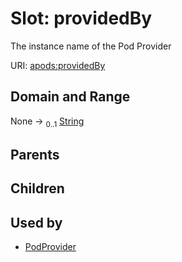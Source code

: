 
# Slot: providedBy

The instance name of the Pod Provider

URI: [apods:providedBy](https://activitypods.org/ns/core#providedBy)


## Domain and Range

None &#8594;  <sub>0..1</sub> [String](types/String.md)

## Parents


## Children


## Used by

 * [PodProvider](PodProvider.md)
